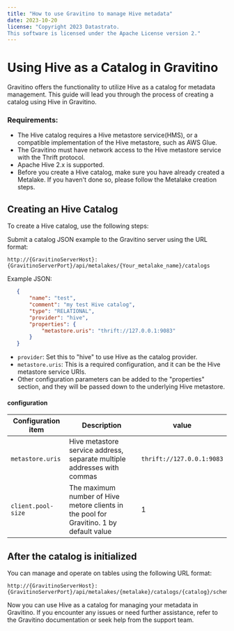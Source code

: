 ```yaml
---
title: "How to use Gravitino to manage Hive metadata"
date: 2023-10-20
license: "Copyright 2023 Datastrato.
This software is licensed under the Apache License version 2."
---
```

# Using Hive as a Catalog in Gravitino

Gravitino offers the functionality to utilize Hive as a catalog for metadata management. This guide will lead you through the process of creating a catalog using Hive in Gravitino.

### Requirements:
* The Hive catalog requires a Hive metastore service(HMS), or a compatible implementation of the Hive metastore, such as AWS Glue.
* The Gravitino must have network access to the Hive metastore service with the Thrift protocol.
* Apache Hive 2.x is supported.
* Before you create a Hive catalog, make sure you have already created a Metalake. If you haven't done so, please follow the Metalake creation steps.

## Creating an Hive Catalog
To create a Hive catalog, use the following steps:

Submit a catalog JSON example to the Gravitino server using the URL format:

```
http://{GravitinoServerHost}:{GravitinoServerPort}/api/metalakes/{Your_metalake_name}/catalogs
```
Example JSON:

```json
   {
       "name": "test",
       "comment": "my test Hive catalog",
       "type": "RELATIONAL",
       "provider": "hive",
       "properties": {
           "metastore.uris": "thrift://127.0.0.1:9083"
       }
   }
```

- `provider`: Set this to "hive" to use Hive as the catalog provider.
- `metastore.uris`: This is a required configuration, and it can be the Hive metastore service URIs.
- Other configuration parameters can be added to the "properties" section, and they will be passed down to the underlying Hive metastore.

#### configuration

| Configuration item                | Description                                                                              | value                                                         |
|-----------------------------------|------------------------------------------------------------------------------------------|---------------------------------------------------------------|
| `metastore.uris` | Hive metastore service address, separate multiple addresses with commas                  | `thrift://127.0.0.1:9083`                                     |
| `client.pool-size` | The maximum number of Hive metore clients in the pool for Gravitino. 1 by default value  | 1                                                      |

## After the catalog is initialized
You can manage and operate on tables using the following URL format:

```
http://{GravitinoServerHost}:{GravitinoServerPort}/api/metalakes/{metalake}/catalogs/{catalog}/schemas/{schema}/tables
```
Now you can use Hive as a catalog for managing your metadata in Gravitino. If you encounter any issues or need further assistance, refer to the Gravitino documentation or seek help from the support team.